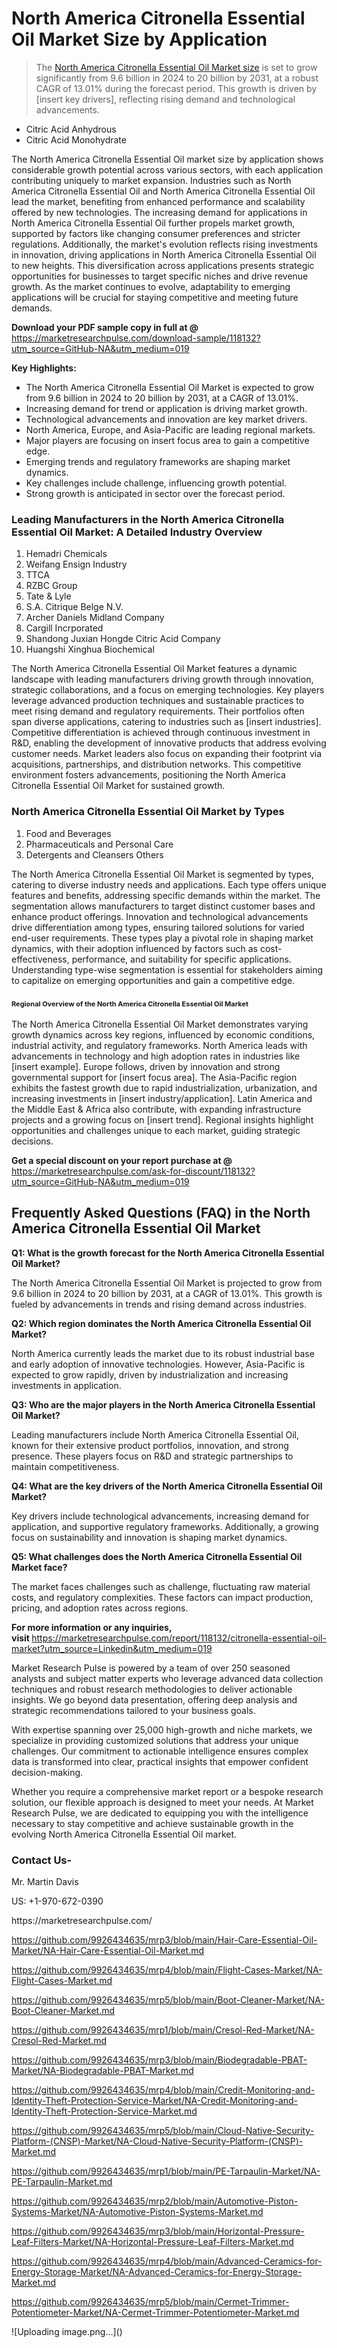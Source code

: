 <h1>North America Citronella Essential Oil Market&nbsp;Size by Application</h1><blockquote><p>The <a href="https://marketresearchpulse.com/download-sample/118132?utm_source=GitHub-NA&amp;utm_medium=019">North America Citronella Essential Oil Market size</a> is set to grow significantly from 9.6 billion in 2024 to 20 billion by 2031, at a robust CAGR of 13.01% during the forecast period. This growth is driven by [insert key drivers], reflecting rising demand and technological advancements.</p></blockquote><ul><li>Citric Acid Anhydrous <li> Citric Acid Monohydrate</li></ul><p>The North America Citronella Essential Oil market size by application shows considerable growth potential across various sectors, with each application contributing uniquely to market expansion. Industries such as North America Citronella Essential Oil and North America Citronella Essential Oil lead the market, benefiting from enhanced performance and scalability offered by new technologies. The increasing demand for applications in North America Citronella Essential Oil further propels market growth, supported by factors like changing consumer preferences and stricter regulations. Additionally, the market's evolution reflects rising investments in innovation, driving applications in North America Citronella Essential Oil to new heights. This diversification across applications presents strategic opportunities for businesses to target specific niches and drive revenue growth. As the market continues to evolve, adaptability to emerging applications will be crucial for staying competitive and meeting future demands.</p><p><strong>Download your PDF sample copy in full at @ </strong><a href="https://marketresearchpulse.com/download-sample/118132?utm_source=GitHub-NA&amp;utm_medium=019">https://marketresearchpulse.com/download-sample/118132?utm_source=GitHub-NA&amp;utm_medium=019</a></p><p><strong>Key Highlights: </strong></p><ul><li>The North America Citronella Essential Oil Market is expected to grow from 9.6 billion in 2024 to 20 billion by 2031, at a CAGR of 13.01%.</li><li>Increasing demand for trend or application is driving market growth.</li><li>Technological advancements and innovation are key market drivers.</li><li>North America, Europe, and Asia-Pacific are leading regional markets.</li><li>Major players are focusing on insert focus area to gain a competitive edge.</li><li>Emerging trends and regulatory frameworks are shaping market dynamics.</li><li>Key challenges include challenge, influencing growth potential.</li><li>Strong growth is anticipated in sector over the forecast period.</li></ul><h3>Leading Manufacturers in the North America Citronella Essential Oil Market: A Detailed Industry Overview</h3><ol><li>Hemadri Chemicals</li><li>Weifang Ensign Industry</li><li>TTCA</li><li>RZBC Group</li><li>Tate & Lyle</li><li>S.A. Citrique Belge N.V.</li><li>Archer Daniels Midland Company</li><li>Cargill Incrporated</li><li>Shandong Juxian Hongde Citric Acid Company</li><li>Huangshi Xinghua Biochemical</li></ol><div class="flex max-w-full flex-col flex-grow"><div class="min-h-8 text-message flex w-full flex-col items-end gap-2 whitespace-normal break-words [.text-message+&amp;]:mt-5" dir="auto" data-message-author-role="assistant" data-message-id="fd8432e4-4910-450d-b182-61b7bfb0a01f" data-message-model-slug="gpt-4o"><div class="flex w-full flex-col gap-1 empty:hidden first:pt-[3px]"><div class="markdown prose w-full break-words dark:prose-invert light"><p>The North America Citronella Essential Oil Market features a dynamic landscape with leading manufacturers driving growth through innovation, strategic collaborations, and a focus on emerging technologies. Key players leverage advanced production techniques and sustainable practices to meet rising demand and regulatory requirements. Their portfolios often span diverse applications, catering to industries such as [insert industries]. Competitive differentiation is achieved through continuous investment in R&amp;D, enabling the development of innovative products that address evolving customer needs. Market leaders also focus on expanding their footprint via acquisitions, partnerships, and distribution networks. This competitive environment fosters advancements, positioning the North America Citronella Essential Oil Market for sustained growth.</p></div></div></div></div><h3>North America Citronella Essential Oil Market by Types</h3><ol><li>Food and Beverages <li> Pharmaceuticals and Personal Care <li> Detergents and Cleansers Others</li></ol><div class="flex max-w-full flex-col flex-grow"><div class="min-h-8 text-message flex w-full flex-col items-end gap-2 whitespace-normal break-words [.text-message+&amp;]:mt-5" dir="auto" data-message-author-role="assistant" data-message-id="084470be-0bb7-4664-bddf-5156b4f41249" data-message-model-slug="gpt-4o-mini"><div class="flex w-full flex-col gap-1 empty:hidden first:pt-[3px]"><div class="markdown prose w-full break-words dark:prose-invert light"><p>The North America Citronella Essential Oil Market is segmented by types, catering to diverse industry needs and applications. Each type offers unique features and benefits, addressing specific demands within the market. The segmentation allows manufacturers to target distinct customer bases and enhance product offerings. Innovation and technological advancements drive differentiation among types, ensuring tailored solutions for varied end-user requirements. These types play a pivotal role in shaping market dynamics, with their adoption influenced by factors such as cost-effectiveness, performance, and suitability for specific applications. Understanding type-wise segmentation is essential for stakeholders aiming to capitalize on emerging opportunities and gain a competitive edge.</p></div></div></div></div><h3><span style="font-size: 11px;">Regional Overview of the North America Citronella Essential Oil Market</span></h3><div class="flex max-w-full flex-col flex-grow"><div class="min-h-8 text-message flex w-full flex-col items-end gap-2 whitespace-normal break-words [.text-message+&amp;]:mt-5" dir="auto" data-message-author-role="assistant" data-message-id="e9038762-ce64-4e30-91c9-9bd413514231" data-message-model-slug="gpt-4o-mini"><div class="flex w-full flex-col gap-1 empty:hidden first:pt-[3px]"><div class="markdown prose w-full break-words dark:prose-invert light"><p>The North America Citronella Essential Oil Market demonstrates varying growth dynamics across key regions, influenced by economic conditions, industrial activity, and regulatory frameworks. North America leads with advancements in technology and high adoption rates in industries like [insert example]. Europe follows, driven by innovation and strong governmental support for [insert focus area]. The Asia-Pacific region exhibits the fastest growth due to rapid industrialization, urbanization, and increasing investments in [insert industry/application]. Latin America and the Middle East &amp; Africa also contribute, with expanding infrastructure projects and a growing focus on [insert trend]. Regional insights highlight opportunities and challenges unique to each market, guiding strategic decisions.</p></div></div></div></div><p><strong>Get a special discount on your report purchase at @ </strong><a href="https://marketresearchpulse.com/ask-for-discount/118132?utm_source=GitHub-NA&amp;utm_medium=019">https://marketresearchpulse.com/ask-for-discount/118132?utm_source=GitHub-NA&amp;utm_medium=019</a></p><h2>Frequently Asked Questions (FAQ) in the North America Citronella Essential Oil Market</h2><p><strong>Q1: What is the growth forecast for the North America Citronella Essential Oil Market?</strong></p><p>The North America Citronella Essential Oil Market is projected to grow from 9.6 billion in 2024 to 20 billion by 2031, at a CAGR of 13.01%. This growth is fueled by advancements in trends and rising demand across industries.</p><p><strong>Q2: Which region dominates the North America Citronella Essential Oil Market?</strong></p><p>North America currently leads the market due to its robust industrial base and early adoption of innovative technologies. However, Asia-Pacific is expected to grow rapidly, driven by industrialization and increasing investments in application.</p><p><strong>Q3: Who are the major players in the North America Citronella Essential Oil Market?</strong></p><p>Leading manufacturers include North America Citronella Essential Oil, known for their extensive product portfolios, innovation, and strong presence. These players focus on R&amp;D and strategic partnerships to maintain competitiveness.</p><p><strong>Q4: What are the key drivers of the North America Citronella Essential Oil Market?</strong></p><p>Key drivers include technological advancements, increasing demand for application, and supportive regulatory frameworks. Additionally, a growing focus on sustainability and innovation is shaping market dynamics.</p><p><strong>Q5: What challenges does the North America Citronella Essential Oil Market face?</strong></p><p>The market faces challenges such as challenge, fluctuating raw material costs, and regulatory complexities. These factors can impact production, pricing, and adoption rates across regions.</p><p><strong>For more information or any inquiries, visit&nbsp;</strong><a href="https://marketresearchpulse.com/report/118132/citronella-essential-oil-market?utm_source=Linkedin&utm_medium=019">https://marketresearchpulse.com/report/118132/citronella-essential-oil-market?utm_source=Linkedin&utm_medium=019</a></p><p>Market Research Pulse is powered by a team of over 250 seasoned analysts and subject matter experts who leverage advanced data collection techniques and robust research methodologies to deliver actionable insights. We go beyond data presentation, offering deep analysis and strategic recommendations tailored to your business goals.</p><p>With expertise spanning over 25,000 high-growth and niche markets, we specialize in providing customized solutions that address your unique challenges. Our commitment to actionable intelligence ensures complex data is transformed into clear, practical insights that empower confident decision-making.</p><p>Whether you require a comprehensive market report or a bespoke research solution, our flexible approach is designed to meet your needs. At Market Research Pulse, we are dedicated to equipping you with the intelligence necessary to stay competitive and achieve sustainable growth in the evolving North America Citronella Essential Oil market.</p><h3><strong>Contact Us-</strong></h3><p>Mr. Martin Davis</p><p>US: +1-970-672-0390</p><p>https://marketresearchpulse.com/</p><p><a href="https://github.com/9926434635/mrp3/blob/main/Hair-Care-Essential-Oil-Market/NA-Hair-Care-Essential-Oil-Market.md">https://github.com/9926434635/mrp3/blob/main/Hair-Care-Essential-Oil-Market/NA-Hair-Care-Essential-Oil-Market.md</a></p><p><a href="https://github.com/9926434635/mrp4/blob/main/Flight-Cases-Market/NA-Flight-Cases-Market.md">https://github.com/9926434635/mrp4/blob/main/Flight-Cases-Market/NA-Flight-Cases-Market.md</a></p><p><a href="https://github.com/9926434635/mrp5/blob/main/Boot-Cleaner-Market/NA-Boot-Cleaner-Market.md">https://github.com/9926434635/mrp5/blob/main/Boot-Cleaner-Market/NA-Boot-Cleaner-Market.md</a></p><p><a href="https://github.com/9926434635/mrp1/blob/main/Cresol-Red-Market/NA-Cresol-Red-Market.md">https://github.com/9926434635/mrp1/blob/main/Cresol-Red-Market/NA-Cresol-Red-Market.md</a></p><p><a href="https://github.com/9926434635/mrp3/blob/main/Biodegradable-PBAT-Market/NA-Biodegradable-PBAT-Market.md">https://github.com/9926434635/mrp3/blob/main/Biodegradable-PBAT-Market/NA-Biodegradable-PBAT-Market.md</a></p><p><a href="https://github.com/9926434635/mrp4/blob/main/Credit-Monitoring-and-Identity-Theft-Protection-Service-Market/NA-Credit-Monitoring-and-Identity-Theft-Protection-Service-Market.md">https://github.com/9926434635/mrp4/blob/main/Credit-Monitoring-and-Identity-Theft-Protection-Service-Market/NA-Credit-Monitoring-and-Identity-Theft-Protection-Service-Market.md</a></p><p><a href="https://github.com/9926434635/mrp5/blob/main/Cloud-Native-Security-Platform-(CNSP)-Market/NA-Cloud-Native-Security-Platform-(CNSP)-Market.md">https://github.com/9926434635/mrp5/blob/main/Cloud-Native-Security-Platform-(CNSP)-Market/NA-Cloud-Native-Security-Platform-(CNSP)-Market.md</a></p><p><a href="https://github.com/9926434635/mrp1/blob/main/PE-Tarpaulin-Market/NA-PE-Tarpaulin-Market.md">https://github.com/9926434635/mrp1/blob/main/PE-Tarpaulin-Market/NA-PE-Tarpaulin-Market.md</a></p><p><a href="https://github.com/9926434635/mrp2/blob/main/Automotive-Piston-Systems-Market/NA-Automotive-Piston-Systems-Market.md">https://github.com/9926434635/mrp2/blob/main/Automotive-Piston-Systems-Market/NA-Automotive-Piston-Systems-Market.md</a></p><p><a href="https://github.com/9926434635/mrp3/blob/main/Horizontal-Pressure-Leaf-Filters-Market/NA-Horizontal-Pressure-Leaf-Filters-Market.md">https://github.com/9926434635/mrp3/blob/main/Horizontal-Pressure-Leaf-Filters-Market/NA-Horizontal-Pressure-Leaf-Filters-Market.md</a></p><p><a href="https://github.com/9926434635/mrp4/blob/main/Advanced-Ceramics-for-Energy-Storage-Market/NA-Advanced-Ceramics-for-Energy-Storage-Market.md">https://github.com/9926434635/mrp4/blob/main/Advanced-Ceramics-for-Energy-Storage-Market/NA-Advanced-Ceramics-for-Energy-Storage-Market.md</a></p><p><a href="https://github.com/9926434635/mrp5/blob/main/Cermet-Trimmer-Potentiometer-Market/NA-Cermet-Trimmer-Potentiometer-Market.md">https://github.com/9926434635/mrp5/blob/main/Cermet-Trimmer-Potentiometer-Market/NA-Cermet-Trimmer-Potentiometer-Market.md</a></p>
![Uploading image.png…]()
